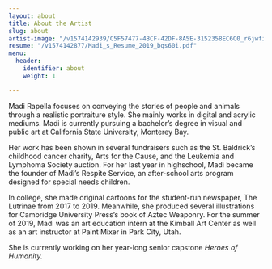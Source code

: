 ```yaml
---
layout: about
title: About the Artist
slug: about
artist-image: "/v1574142939/C5F57477-4BCF-42DF-8A5E-3152358EC6C0_r6jwfi.jpg"
resume: "/v1574142877/Madi_s_Resume_2019_bqs60i.pdf"
menu:
  header:
    identifier: about
    weight: 1

---
```

Madi Rapella focuses on conveying the stories of people and animals through a realistic portraiture style. She mainly works in digital and acrylic mediums. Madi is currently pursuing a bachelor’s degree in visual and public art at California State University, Monterey Bay.

Her work has been shown in several fundraisers such as the St. Baldrick’s childhood cancer charity, Arts for the Cause, and the Leukemia and Lymphoma Society auction. For her last year in highschool, Madi became the founder of Madi’s Respite Service, an after-school arts program designed for special needs children.

In college, she made original cartoons for the student-run newspaper, The Lutrinae from 2017 to 2019. Meanwhile, she produced several illustrations for Cambridge University Press’s book of Aztec Weaponry. For the summer of 2019, Madi was an art education intern at the Kimball Art Center as well as an art instructor at Paint Mixer in Park City, Utah.

She is currently working on her year-long senior capstone _Heroes of Humanity._ 